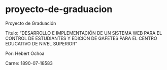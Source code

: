 # proyecto-de-graduacion
Proyecto de Graduación


Título: “DESARROLLO E IMPLEMENTACIÓN DE UN SISTEMA WEB PARA EL CONTROL DE ESTUDIANTES Y EDICIÓN DE GAFETES PARA EL CENTRO EDUCATIVO DE NIVEL SUPERIOR”

Por: Hebert Ochoa

Carne: 1890-07-18583
